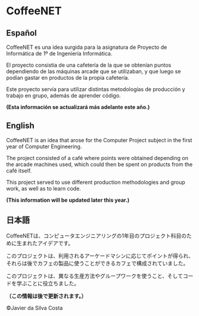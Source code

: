 # CoffeeNET

## Español

CoffeeNET es una idea surgida para la asignatura de Proyecto de Informática de 1º de Ingeniería Informática.

El proyecto consistia de una cafetería de la que se obtenían puntos dependiendo de las máquinas arcade que se utilizaban, y que luego se podían gastar en productos de la propia cafetería.

Este proyecto servía para utilizar distintas metodologías de producción y trabajo en grupo, además de aprender código.

**(Esta información se actualizará más adelante este año.)**

## English

CoffeeNET is an idea that arose for the Computer Project subject in the first year of Computer Engineering.

The project consisted of a café where points were obtained depending on the arcade machines used, which could then be spent on products from the café itself.

This project served to use different production methodologies and group work, as well as to learn code.

**(This information will be updated later this year.)**

## 日本語

CoffeeNETは、コンピュータエンジニアリングの1年目のプロジェクト科目のために生まれたアイデアです。

このプロジェクトは、利用されるアーケードマシンに応じてポイントが得られ、それらは後でカフェの製品に使うことができるカフェで構成されていました。

このプロジェクトは、異なる生産方法やグループワークを使うこと、そしてコードを学ぶことに役立ちました。

**（この情報は後で更新されます。）**

©Javier da Silva Costa

